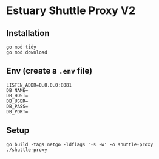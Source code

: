 # Estuary Shuttle Proxy V2

## Installation
```
go mod tidy
go mod download
```

## Env (create a `.env` file)
```
LISTEN_ADDR=0.0.0.0:8081
DB_NAME=
DB_HOST=
DB_USER=
DB_PASS=
DB_PORT=
```

## Setup
```
go build -tags netgo -ldflags '-s -w' -o shuttle-proxy
./shuttle-proxy
```
